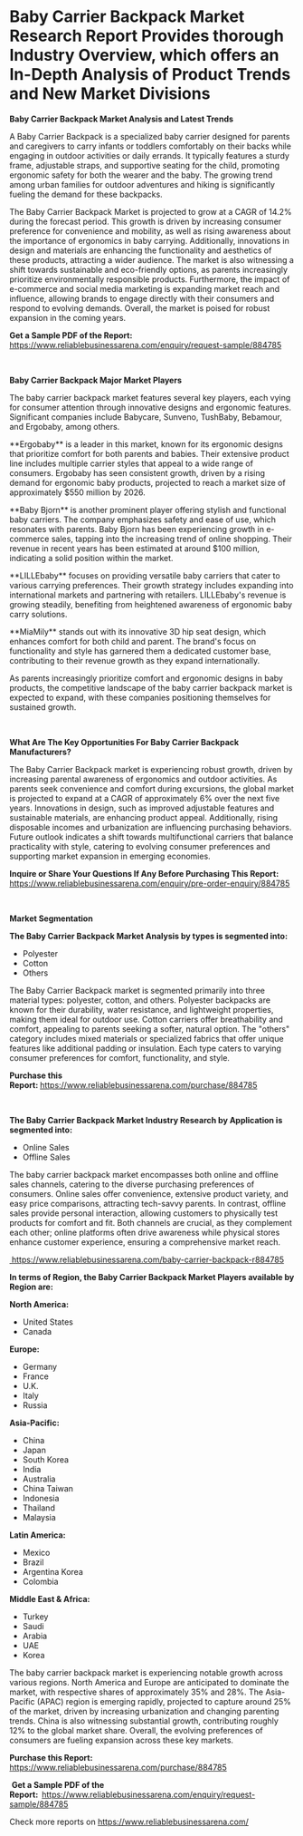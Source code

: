 <p><h1>Baby Carrier Backpack Market Research Report Provides thorough Industry Overview, which offers an In-Depth Analysis of Product Trends and New Market Divisions</h1></p><p><strong>Baby Carrier Backpack Market Analysis and Latest Trends</strong></p>
<p><p>A Baby Carrier Backpack is a specialized baby carrier designed for parents and caregivers to carry infants or toddlers comfortably on their backs while engaging in outdoor activities or daily errands. It typically features a sturdy frame, adjustable straps, and supportive seating for the child, promoting ergonomic safety for both the wearer and the baby. The growing trend among urban families for outdoor adventures and hiking is significantly fueling the demand for these backpacks.</p><p>The Baby Carrier Backpack Market is projected to grow at a CAGR of 14.2% during the forecast period. This growth is driven by increasing consumer preference for convenience and mobility, as well as rising awareness about the importance of ergonomics in baby carrying. Additionally, innovations in design and materials are enhancing the functionality and aesthetics of these products, attracting a wider audience. The market is also witnessing a shift towards sustainable and eco-friendly options, as parents increasingly prioritize environmentally responsible products. Furthermore, the impact of e-commerce and social media marketing is expanding market reach and influence, allowing brands to engage directly with their consumers and respond to evolving demands. Overall, the market is poised for robust expansion in the coming years.</p></p>
<p><strong>Get a Sample PDF of the Report:&nbsp;</strong> <a href="https://www.reliablebusinessarena.com/enquiry/request-sample/884785?utm_campaign=2106&utm_medium=2&utm_source=Github&utm_content=ia&utm_term=09022025&utm_id=baby-carrier-backpack">https://www.reliablebusinessarena.com/enquiry/request-sample/884785</a></p>
<p>&nbsp;</p>
<p><strong>Baby Carrier Backpack Major Market Players</strong></p>
<p><p>The baby carrier backpack market features several key players, each vying for consumer attention through innovative designs and ergonomic features. Significant companies include Babycare, Sunveno, TushBaby, Bebamour, and Ergobaby, among others.</p><p>**Ergobaby** is a leader in this market, known for its ergonomic designs that prioritize comfort for both parents and babies. Their extensive product line includes multiple carrier styles that appeal to a wide range of consumers. Ergobaby has seen consistent growth, driven by a rising demand for ergonomic baby products, projected to reach a market size of approximately $550 million by 2026.</p><p>**Baby Bjorn** is another prominent player offering stylish and functional baby carriers. The company emphasizes safety and ease of use, which resonates with parents. Baby Bjorn has been experiencing growth in e-commerce sales, tapping into the increasing trend of online shopping. Their revenue in recent years has been estimated at around $100 million, indicating a solid position within the market.</p><p>**LILLEbaby** focuses on providing versatile baby carriers that cater to various carrying preferences. Their growth strategy includes expanding into international markets and partnering with retailers. LILLEbaby's revenue is growing steadily, benefiting from heightened awareness of ergonomic baby carry solutions.</p><p>**MiaMily** stands out with its innovative 3D hip seat design, which enhances comfort for both child and parent. The brand's focus on functionality and style has garnered them a dedicated customer base, contributing to their revenue growth as they expand internationally.</p><p>As parents increasingly prioritize comfort and ergonomic designs in baby products, the competitive landscape of the baby carrier backpack market is expected to expand, with these companies positioning themselves for sustained growth.</p></p>
<p>&nbsp;</p>
<p><strong>What Are The Key Opportunities For Baby Carrier Backpack Manufacturers?</strong></p>
<p><p>The Baby Carrier Backpack market is experiencing robust growth, driven by increasing parental awareness of ergonomics and outdoor activities. As parents seek convenience and comfort during excursions, the global market is projected to expand at a CAGR of approximately 6% over the next five years. Innovations in design, such as improved adjustable features and sustainable materials, are enhancing product appeal. Additionally, rising disposable incomes and urbanization are influencing purchasing behaviors. Future outlook indicates a shift towards multifunctional carriers that balance practicality with style, catering to evolving consumer preferences and supporting market expansion in emerging economies.</p></p>
<p><strong>Inquire or Share Your Questions If Any Before Purchasing This Report:</strong> <a href="https://www.reliablebusinessarena.com/enquiry/pre-order-enquiry/884785?utm_campaign=2106&utm_medium=2&utm_source=Github&utm_content=ia&utm_term=09022025&utm_id=baby-carrier-backpack">https://www.reliablebusinessarena.com/enquiry/pre-order-enquiry/884785</a></p>
<p>&nbsp;</p>
<p><strong>Market Segmentation</strong></p>
<p><strong>The Baby Carrier Backpack Market Analysis by types is segmented into:</strong></p>
<p><ul><li>Polyester</li><li>Cotton</li><li>Others</li></ul></p>
<p><p>The Baby Carrier Backpack market is segmented primarily into three material types: polyester, cotton, and others. Polyester backpacks are known for their durability, water resistance, and lightweight properties, making them ideal for outdoor use. Cotton carriers offer breathability and comfort, appealing to parents seeking a softer, natural option. The "others" category includes mixed materials or specialized fabrics that offer unique features like additional padding or insulation. Each type caters to varying consumer preferences for comfort, functionality, and style.</p></p>
<p><strong>Purchase this Report:&nbsp;</strong><a href="https://www.reliablebusinessarena.com/purchase/884785?utm_campaign=2106&utm_medium=2&utm_source=Github&utm_content=ia&utm_term=09022025&utm_id=baby-carrier-backpack">https://www.reliablebusinessarena.com/purchase/884785</a></p>
<p>&nbsp;</p>
<p><strong>The Baby Carrier Backpack Market Industry Research by Application is segmented into:</strong></p>
<p><ul><li>Online Sales</li><li>Offline Sales</li></ul></p>
<p><p>The baby carrier backpack market encompasses both online and offline sales channels, catering to the diverse purchasing preferences of consumers. Online sales offer convenience, extensive product variety, and easy price comparisons, attracting tech-savvy parents. In contrast, offline sales provide personal interaction, allowing customers to physically test products for comfort and fit. Both channels are crucial, as they complement each other; online platforms often drive awareness while physical stores enhance customer experience, ensuring a comprehensive market reach.</p></p>
<p><a href="https://www.reliablebusinessarena.com/baby-carrier-backpack-r884785?utm_campaign=2106&utm_medium=2&utm_source=Github&utm_content=ia&utm_term=09022025&utm_id=baby-carrier-backpack">&nbsp;https://www.reliablebusinessarena.com/baby-carrier-backpack-r884785</a></p>
<p><strong>In terms of Region, the Baby Carrier Backpack Market Players available by Region are:</strong></p>
<p>
    <p> <strong> North America: </strong>
        <ul>
            <li>United States</li>
            <li>Canada</li>
        </ul>
        </p> 
    <p> <strong> Europe: </strong>
        <ul>
            <li>Germany</li>
            <li>France</li>
            <li>U.K.</li>
            <li>Italy</li>
            <li>Russia</li>
        </ul>
        </p> 
    <p> <strong> Asia-Pacific: </strong>
        <ul>
            <li>China</li>
            <li>Japan</li>
            <li>South Korea</li>
            <li>India</li>
            <li>Australia</li>
            <li>China Taiwan</li>
            <li>Indonesia</li>
            <li>Thailand</li>
            <li>Malaysia</li>
        </ul>
        </p> 
    <p> <strong> Latin America: </strong>
        <ul>
            <li>Mexico</li>
            <li>Brazil</li>
            <li>Argentina Korea</li>
            <li>Colombia</li>
        </ul>
        </p> 
    <p> <strong> Middle East & Africa: </strong>
        <ul>
            <li>Turkey</li>
            <li>Saudi</li>
            <li>Arabia</li>
            <li>UAE</li>
            <li>Korea</li>
        </ul>
    </p>
    </p>
<p><p>The baby carrier backpack market is experiencing notable growth across various regions. North America and Europe are anticipated to dominate the market, with respective shares of approximately 35% and 28%. The Asia-Pacific (APAC) region is emerging rapidly, projected to capture around 25% of the market, driven by increasing urbanization and changing parenting trends. China is also witnessing substantial growth, contributing roughly 12% to the global market share. Overall, the evolving preferences of consumers are fueling expansion across these key markets.</p></p>
<p><strong>Purchase this Report: </strong><a href="https://www.reliablebusinessarena.com/purchase/884785?utm_campaign=2106&utm_medium=2&utm_source=Github&utm_content=ia&utm_term=09022025&utm_id=baby-carrier-backpack">https://www.reliablebusinessarena.com/purchase/884785</a></p>
<p>&nbsp;<strong>Get a Sample PDF of the Report:&nbsp;&nbsp;</strong><a href="https://www.reliablebusinessarena.com/enquiry/request-sample/884785?utm_campaign=2106&utm_medium=2&utm_source=Github&utm_content=ia&utm_term=09022025&utm_id=baby-carrier-backpack">https://www.reliablebusinessarena.com/enquiry/request-sample/884785</a></p>
<p><strong></strong></p>
<p>Check more reports on <a href="https://www.reliablebusinessarena.com/?utm_campaign=2106&utm_medium=2&utm_source=Github&utm_content=ia&utm_term=09022025&utm_id=baby-carrier-backpack">https://www.reliablebusinessarena.com/</a></p>
